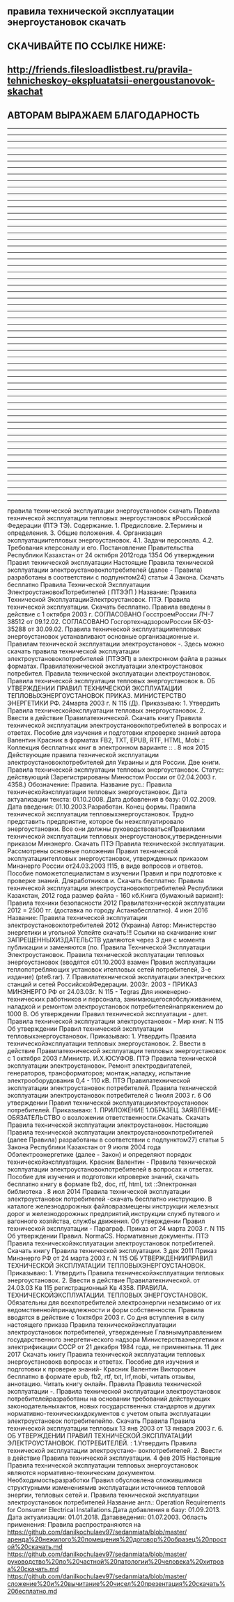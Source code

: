 правила технической эксплуатации энергоустановок скачать
--------------------------------------------------
СКАЧИВАЙТЕ ПО ССЫЛКЕ НИЖЕ:
--------------------------------------------------
http://friends.filesloadlistbest.ru/pravila-tehnicheskoy-ekspluatatsii-energoustanovok-skachat
--------------------------------------------------
АВТОРАМ ВЫРАЖАЕМ БЛАГОДАРНОСТЬ
--------------------------------------------------
--------------------------------------------------
--------------------------------------------------
--------------------------------------------------
--------------------------------------------------
--------------------------------------------------
--------------------------------------------------
--------------------------------------------------
--------------------------------------------------
--------------------------------------------------
--------------------------------------------------
--------------------------------------------------
--------------------------------------------------
--------------------------------------------------
--------------------------------------------------
--------------------------------------------------
--------------------------------------------------
--------------------------------------------------
--------------------------------------------------
--------------------------------------------------
--------------------------------------------------
--------------------------------------------------
--------------------------------------------------
--------------------------------------------------
--------------------------------------------------
--------------------------------------------------
--------------------------------------------------
--------------------------------------------------
--------------------------------------------------
--------------------------------------------------
--------------------------------------------------
--------------------------------------------------
--------------------------------------------------
--------------------------------------------------
--------------------------------------------------
--------------------------------------------------
--------------------------------------------------
--------------------------------------------------
--------------------------------------------------
--------------------------------------------------
--------------------------------------------------
--------------------------------------------------
--------------------------------------------------
--------------------------------------------------
--------------------------------------------------
--------------------------------------------------
--------------------------------------------------
--------------------------------------------------
--------------------------------------------------
--------------------------------------------------
--------------------------------------------------
--------------------------------------------------
--------------------------------------------------
--------------------------------------------------
--------------------------------------------------
--------------------------------------------------
--------------------------------------------------
--------------------------------------------------
--------------------------------------------------
правила технической эксплуатации энергоустановок скачать Правила технической эксплуатации тепловых энергоустановок вРоссийской Федерации (ПТЭ ТЭ). Содержание. 1. Предисловие. 2.Термины и определения. 3. Общие положения. 4. Организация эксплуатациитепловых энергоустановок. 4.1. Задачи персонала. 4.2. Требования кперсоналу и его. Постановление Правительства Республики Казахстан от 24 октября 2012года  1354 Об утверждении Правил технической эксплуатации Настоящие Правила технической эксплуатации электроустановокпотребителей (далее - Правила) разработаны в соответствии с подпунктом24) статьи 4 Закона. Скачать бесплатно Правила Технической Эксплуатации ЭлектроустановокПотребителей ( ПТЭЭП ) Название: Правила Технической ЭксплуатацииЭлектроустановок. ПТЭ. Правила технической эксплуатации. Скачать бесплатно. Правила введены в действие с 1 октября 2003 г. СОГЛАСОВАНО ГосстроемРоссии  ЛЧ-7 38512 от 09.12.02. СОГЛАСОВАНО ГосгортехнадзоромРоссии  БК-03-35288 от 30.09.02. Правила технической эксплуатациитепловых энергоустановок устанавливают основные организационные и. Правилам технической эксплуатации электроустановок  -. Здесь можно скачать правила технической эксплуатации электроустановокпотребителей (ПТЭЭП) в электронном файла в разных форматах. Правилатехнической эксплуатации электроустановок потребител. Правила технической эксплуатации электроустановок. Правила технической эксплуатации тепловых энергоустановок в. ОБ УТВЕРЖДЕНИИ ПРАВИЛ ТЕХНИЧЕСКОЙ ЭКСПЛУАТАЦИИ ТЕПЛОВЫХЭНЕРГОУСТАНОВОК ПРИКАЗ. МИНИСТЕРСТВО ЭНЕРГЕТИКИ РФ. 24марта 2003 г. N 115 (Д). Приказываю: 1. Утвердить Правила техническойэксплуатации тепловых энергоустановок. 2. Ввести в действие Правилатехнической. Скачать книгу Правила технической эксплуатации электроустановокпотребителей в вопросах и ответах. Пособие для изучения и подготовки кпроверке знаний автора Валентин Красник в форматах FB2, TXT, EPUB, RTF, HTML, Mobi :: Коллекция бесплатных книг в электронном варианте :: .
8 ноя 2015  Действующие правила технической эксплуатации электроустановокпотребителей для Украины и для России. Две книги. Правила технической эксплуатации тепловых энергоустановок. Статус: действующий (Зарегистрированы Минюстом России от 02.04.2003 г. 4358.) Обозначение: Правила. Название рус.: Правила техническойэксплуатации тепловых энергоустановок. Дата актуализации текста: 01.10.2008. Дата добавления в базу: 01.02.2009. Дата введения: 01.10.2003.Разработан. Конец формы. Правила технической эксплуатации тепловыхэнергоустановок. Трудно представить предприятие, которое бы неэксплуатировало энергоустановки. Все они должны руководствоватьсяПравилами технической эксплуатации тепловых энергоустановок,утвержденными приказом Минэнерго. Скачать ПТЭ Правила технической эксплуатации. Рассмотрены основные положения Правил технической эксплуатациитепловых энергоустановок, утвержденных приказом Минэнерго России от24.03.2003 !115, в виде вопросов и ответов. Пособие поможетспециалистам в изучении Правил и при подготовке к проверке знаний. Дляработников и. Скачать бесплатно: Правила технической эксплуатации электроустановокпотребителей Республики Казахстан, 2012 года размер файла - 160 кб.Книга (бумажный вариант): Правила техники безопасности 2012  Правилатехнической эксплуатации 2012 = 2500 тг. (доставка по городу Астанабесплатно). 4 июн 2016  Название: Правила технической эксплуатации электроустановокпотребителей 2012 (Украина) Автор: Министерство энергетики и угольной Успейте скачать!!! Ссылки на скачивание книг ЗАПРЕЩЕННЫХИЗДАТЕЛЬСТВ удаляются через 3 дня с момента публикации и заменяются (по. Правила Технической Эксплуатации Электроустановок. Правила технической эксплуатации тепловых энергоустановок (вводятся с01.10.2003 взамен Правил эксплуатации теплопотребляющих установок итепловых сетей потребителей, 3-е издание) (pte6.rar). 7. Правилатехнической эксплуатации электрических станций и сетей РоссийскойФедерации. 2003г. 2003 - ПРИКАЗ МИНЭНЕРГО РФ от 24.03.03г. N 115 - Tegras
Для инженерно-технических работников и персонала, занимающегосяобслуживанием, наладкой и ремонтом электроустановок потребителейнапряжением до 1000 В. Об утверждении Правил технической эксплуатации  - длет. Правила технической эксплуатации электроустановок  - Мир книг. N 115 Об утверждении Правил технической эксплуатации тепловыхэнергоустановок. Приказываю: 1. Утвердить Правила техническойэксплуатации тепловых энергоустановок. 2. Ввести в действие Правилатехнической эксплуатации тепловых энергоустановок с 1 октября 2003 г.Министр. И.Х.ЮСУФОВ. ПТЭ Правила технической эксплуатации электроустановок. Ремонт электродвигателей, генераторов, трансформаторов; монтаж,наладку, испытание электрооборудования 0,4 - 110 кВ. ПТЭ Правилатехнической эксплуатации электроустановок потребителей. Правила технической эксплуатации электроустановок потребителей с 1июля 2003 г.  6 Об утверждении Правил технической эксплуатацииэлектроустановок потребителей. Приказываю: 1.  ПРИЛОЖЕНИЕ 1.ОБРАЗЕЦ. ЗАЯВЛЕНИЕ-ОБЯЗАТЕЛЬСТВО о возложении ответственности.Скачать. Скачать Правила технической эксплуатации электроустановок. Настоящие Правила технической эксплуатации электроустановокпотребителей (далее  Правила) разработаны в соответствии с подпунктом27) статьи 5 Закона Республики Казахстан от 9 июля 2004 года Обэлектроэнергетике (далее - Закон) и определяют порядок техническойэксплуатации. Красник Валентин - Правила технической эксплуатации электроустановокпотребителей в вопросах и ответах. Пособие для изучения и подготовки кпроверке знаний, скачать бесплатно книгу в формате fb2, doc, rtf, html, txt ::Электронная библиотека . 8 июл 2014  Правила технической эксплуатации электроустановок потребителей -скачать бесплатно инструкцию. В каталоге железнодорожных файловразмещены инструкции железных дорог и железнодорожных предприятий,инструкции служб путевого и вагонного хозяйства, службы движения.
Об утверждении Правил технической эксплуатации - Параграф. Приказ от 24 марта 2003 г. N 115 Об утверждении Правил. NormaCS. Нормативные документы. ПТЭ Правила техническойэксплуатации электроустановок потребителей. Скачать книгу Правила технической эксплуатации. 3 дек 2011  Приказ Минэнерго РФ от 24 марта 2003 г. N 115 ОБ УТВЕРЖДЕНИИПРАВИЛ ТЕХНИЧЕСКОЙ ЭКСПЛУАТАЦИИ ТЕПЛОВЫХЭНЕРГОУСТАНОВОК. Приказываю: 1. Утвердить Правила техническойэксплуатации тепловых энергоустановок. 2. Ввести в действие Правилатехнической. от 24.03.03 Кв 115 регистрационный Кв 4358. ПРАВИЛА. ТЕХНИЧЕСКОЙЭКСПЛУАТАЦИИ. ТЕПЛОВЫХ ЭНЕРГОУСТАНОВОК. Обязательны для всехпотребителей электроэнергии независимо от их ведомственнойпринадлежности и форм собственности. Правила вводятся в действие с 1октября 2003 г. Со дня вступления в силу настоящего приказа Правила техническойэксплуатации электроустановок потребителей, утвержденные Главнымуправлением государственного энергетического надзора Министерстваэнергетики и электрификации СССР от 21 декабря 1984 года, не применятьна. 11 дек 2017  Скачать книгу Правила технической эксплуатации тепловых энергоустановокв вопросах и ответах. Пособие для изучения и подготовки к проверке знаний- Красник Валентин Викторович бесплатно в формате epub, fb2, rtf, txt, lrf,mobi, читать отзывы, аннотацию. Читать книгу онлайн. Правила Правила технической эксплуатации  -. Правила технической эксплуатации электроустановок потребителейразработаны на основании требований действующих законодательныхактов, новых государственных стандартов и других нормативно-техническихдокументов с учетом опыта эксплуатации электроустановок потребителейпо. Скачать Правила Правила технической эксплуатации тепловых
13 янв 2003  от 13 января 2003 г.  6. ОБ УТВЕРЖДЕНИИ ПРАВИЛ ТЕХНИЧЕСКОЙ.ЭКСПЛУАТАЦИИ ЭЛЕКТРОУСТАНОВОК. ПОТРЕБИТЕЛЕЙ. : 1.Утвердить Правила технической эксплуатации электроустано- вокпотребителей. 2. Ввести в действие Правила технической эксплуатации. 4 фев 2015  Настоящие Правила технической эксплуатации тепловых энергоустановок являются нормативно-техническим документом. Необходимостьразработки Правил обусловлена сложившимися структурными изменениямив эксплуатации источников тепловой энергии, тепловых сетей и. Правила технической эксплуатации электроустановок потребителей.Название англ.: Operation Requirements for Consumer Electrical Installations.Дата добавления в базу: 01.09.2013. Дата актуализации: 01.01.2018. Датавведения: 01.07.2003. Область применения: Правила распространяются на
https://github.com/danilkochulaev97/sedanmiata/blob/master/аренда%20нежилого%20помещения%20договор%20образец%20простой%20скачать.md
https://github.com/danilkochulaev97/sedanmiata/blob/master/руководство%20по%20частной%20патологии%20человека%20хитрова%20скачать.md
https://github.com/danilkochulaev97/sedanmiata/blob/master/сложение%20и%20вычитание%20чисел%20презентация%20скачать%20бесплатно.md